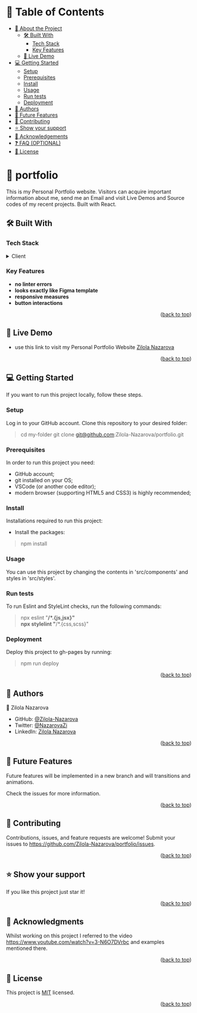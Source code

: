 <a name="readme-top"></a>

# 📗 Table of Contents

- [📖 About the Project](#about-project)
  - [🛠 Built With](#built-with)
    - [Tech Stack](#tech-stack)
    - [Key Features](#key-features)
  - [🚀 Live Demo](#live-demo)
- [💻 Getting Started](#getting-started)
  - [Setup](#setup)
  - [Prerequisites](#prerequisites)
  - [Install](#install)
  - [Usage](#usage)
  - [Run tests](#run-tests)
  - [Deployment](#triangular_flag_on_post-deployment)
- [👥 Authors](#authors)
- [🔭 Future Features](#future-features)
- [🤝 Contributing](#contributing)
- [⭐️ Show your support](#support)
- [🙏 Acknowledgements](#acknowledgements)
- [❓ FAQ (OPTIONAL)](#faq)
- [📝 License](#license)


# 📖 portfolio <a name="about-project"></a>

This is my Personal Portfolio website. Visitors can acquire important information about me, send me an Email and visit Live Demos and Source codes of my recent projects. Built with React.


## 🛠 Built With <a name="built-with"></a>

### Tech Stack <a name="tech-stack"></a>

<details>
  <summary>Client</summary>
  <ul>
    <li><a href="https://developer.mozilla.org/ru/docs/Web/HTML">HTML</a></li>
    <li><a href="https://developer.mozilla.org/ru/docs/Web/CSS">CSS</a></li>
  </ul>
</details>


### Key Features <a name="key-features"></a>

- **no linter errors**
- **looks exactly like Figma template**
- **responsive measures**
- **button interactions**

<p align="right">(<a href="#readme-top">back to top</a>)</p>


## 🚀 Live Demo <a name="live-demo"></a>

- use this link to visit my Personal Portfolio Website [Zilola Nazarova](http://zilola.me/portfolio/)

<p align="right">(<a href="#readme-top">back to top</a>)</p>


## 💻 Getting Started <a name="getting-started"></a>

If you want to run this project locally, follow these steps.

### Setup

Log in to your GitHub account. Clone this repository to your desired folder:

> cd my-folder
> git clone git@github.com:Zilola-Nazarova/portfolio.git

### Prerequisites

In order to run this project you need:

- GitHub account;
- git installed on your OS;
- VSCode (or another code editor);
- modern browser (supporting HTML5 and CSS3) is highly recommended;

### Install

Installations required to run this project:

- Install the packages:
> npm install

### Usage

You can use this project by changing the contents in 'src/components' and styles in 'src/styles'.

### Run tests

To run Eslint and StyleLint checks, run the following commands:

> npx eslint "**/*.{js,jsx}"<br />
> npx stylelint "**/*.{css,scss}" <br />

### Deployment

Deploy this project to gh-pages by running:
> npm run deploy

<p align="right">(<a href="#readme-top">back to top</a>)</p>


## 👥 Authors <a name="authors"></a>

👤 Zilola Nazarova

- GitHub: [@Zilola-Nazarova](https://github.com/Zilola-Nazarova)
- Twitter: [@NazarovaZi](https://twitter.com/NazarovaZi)
- LinkedIn: [Zilola Nazarova](https://www.linkedin.com/in/zilola-nazarova/)

<p align="right">(<a href="#readme-top">back to top</a>)</p>


## 🔭 Future Features <a name="future-features"></a>

Future features will be implemented in a new branch and will transitions and animations.

Check the issues for more information.

<p align="right">(<a href="#readme-top">back to top</a>)</p>


## 🤝 Contributing <a name="contributing"></a>

Contributions, issues, and feature requests are welcome! 
Submit your issues to https://github.com/Zilola-Nazarova/portfolio/issues.

<p align="right">(<a href="#readme-top">back to top</a>)</p>


## ⭐️ Show your support <a name="support"></a>

If you like this project just star it!
<p align="right">(<a href="#readme-top">back to top</a>)</p>


## 🙏 Acknowledgments <a name="acknowledgements"></a>

Whilst working on this project I referred to the video https://www.youtube.com/watch?v=3-N6O7DVrbc and examples mentioned there.

<p align="right">(<a href="#readme-top">back to top</a>)</p>


## 📝 License <a name="license"></a>

This project is [MIT](./LICENSE.md) licensed.

<p align="right">(<a href="#readme-top">back to top</a>)</p>
